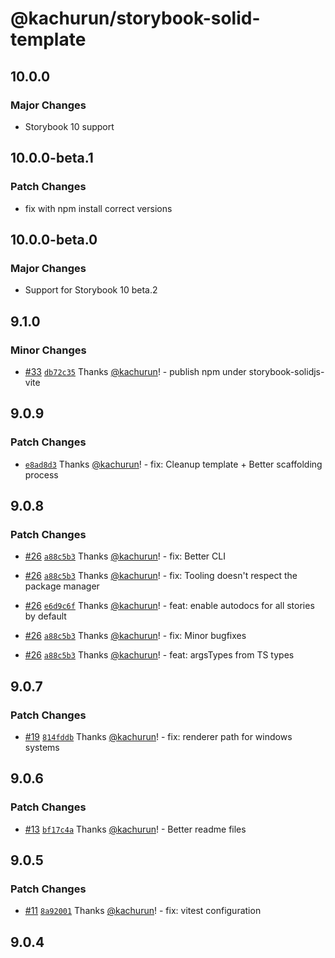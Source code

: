 # @kachurun/storybook-solid-template

## 10.0.0

### Major Changes

-   Storybook 10 support

## 10.0.0-beta.1

### Patch Changes

-   fix with npm install correct versions

## 10.0.0-beta.0

### Major Changes

-   Support for Storybook 10 beta.2

## 9.1.0

### Minor Changes

-   [#33](https://github.com/kachurun/create-solid-storybook/pull/33) [`db72c35`](https://github.com/kachurun/create-solid-storybook/commit/db72c3597a40f0904bf24c536e1545ca07f6c73f) Thanks [@kachurun](https://github.com/kachurun)! - publish npm under storybook-solidjs-vite

## 9.0.9

### Patch Changes

-   [`e8ad8d3`](https://github.com/kachurun/create-solid-storybook/commit/e8ad8d3a881187386c422516188ea4f2a8a7b6d2) Thanks [@kachurun](https://github.com/kachurun)! - fix: Cleanup template + Better scaffolding process

## 9.0.8

### Patch Changes

-   [#26](https://github.com/kachurun/create-solid-storybook/pull/26) [`a88c5b3`](https://github.com/kachurun/create-solid-storybook/commit/a88c5b3110c5b22b49f132701cff00b23dbc63d5) Thanks [@kachurun](https://github.com/kachurun)! - fix: Better CLI

-   [#26](https://github.com/kachurun/create-solid-storybook/pull/26) [`a88c5b3`](https://github.com/kachurun/create-solid-storybook/commit/a88c5b3110c5b22b49f132701cff00b23dbc63d5) Thanks [@kachurun](https://github.com/kachurun)! - fix: Tooling doesn't respect the package manager

-   [#26](https://github.com/kachurun/create-solid-storybook/pull/26) [`e6d9c6f`](https://github.com/kachurun/create-solid-storybook/commit/e6d9c6f231418f495c488d6a9d697c5969e8d0ee) Thanks [@kachurun](https://github.com/kachurun)! - feat: enable autodocs for all stories by default

-   [#26](https://github.com/kachurun/create-solid-storybook/pull/26) [`a88c5b3`](https://github.com/kachurun/create-solid-storybook/commit/a88c5b3110c5b22b49f132701cff00b23dbc63d5) Thanks [@kachurun](https://github.com/kachurun)! - fix: Minor bugfixes

-   [#26](https://github.com/kachurun/create-solid-storybook/pull/26) [`a88c5b3`](https://github.com/kachurun/create-solid-storybook/commit/a88c5b3110c5b22b49f132701cff00b23dbc63d5) Thanks [@kachurun](https://github.com/kachurun)! - feat: argsTypes from TS types

## 9.0.7

### Patch Changes

-   [#19](https://github.com/kachurun/create-solid-storybook/pull/19) [`814fddb`](https://github.com/kachurun/create-solid-storybook/commit/814fddb00480cde6907e8a89b1344a4fc2b709cd) Thanks [@kachurun](https://github.com/kachurun)! - fix: renderer path for windows systems

## 9.0.6

### Patch Changes

-   [#13](https://github.com/kachurun/create-solid-storybook/pull/13) [`bf17c4a`](https://github.com/kachurun/create-solid-storybook/commit/bf17c4a53f208b27ad61ff67aa5b4bfd43144fba) Thanks [@kachurun](https://github.com/kachurun)! - Better readme files

## 9.0.5

### Patch Changes

-   [#11](https://github.com/kachurun/create-solid-storybook/pull/11) [`8a92001`](https://github.com/kachurun/create-solid-storybook/commit/8a92001e4eef343603587b1c240a8c7c199897f9) Thanks [@kachurun](https://github.com/kachurun)! - fix: vitest configuration

## 9.0.4
